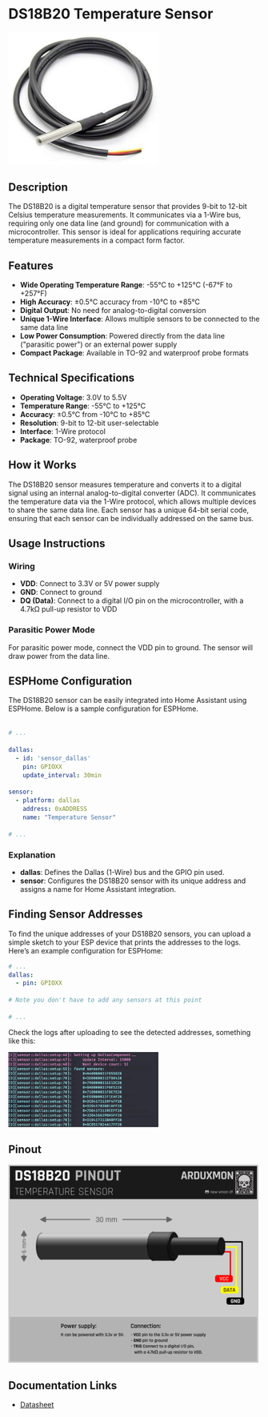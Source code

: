 # DS18B20 Temperature Sensor

[<img src="pictures/DS18B20.jpg" width="300" alt="DS18B20 Sensor"/>](pictures/DS18B20.jpg)

## Description

The DS18B20 is a digital temperature sensor that provides 9-bit to 12-bit Celsius temperature measurements. It communicates via a 1-Wire bus, requiring only one data line (and ground) for communication with a microcontroller. This sensor is ideal for applications requiring accurate temperature measurements in a compact form factor.

## Features

- **Wide Operating Temperature Range**: -55°C to +125°C (-67°F to +257°F)
- **High Accuracy**: ±0.5°C accuracy from -10°C to +85°C
- **Digital Output**: No need for analog-to-digital conversion
- **Unique 1-Wire Interface**: Allows multiple sensors to be connected to the same data line
- **Low Power Consumption**: Powered directly from the data line ("parasitic power") or an external power supply
- **Compact Package**: Available in TO-92 and waterproof probe formats

## Technical Specifications

- **Operating Voltage**: 3.0V to 5.5V
- **Temperature Range**: -55°C to +125°C
- **Accuracy**: ±0.5°C from -10°C to +85°C
- **Resolution**: 9-bit to 12-bit user-selectable
- **Interface**: 1-Wire protocol
- **Package**: TO-92, waterproof probe

## How it Works

The DS18B20 sensor measures temperature and converts it to a digital signal using an internal analog-to-digital converter (ADC). It communicates the temperature data via the 1-Wire protocol, which allows multiple devices to share the same data line. Each sensor has a unique 64-bit serial code, ensuring that each sensor can be individually addressed on the same bus.

## Usage Instructions

### Wiring

- **VDD**: Connect to 3.3V or 5V power supply
- **GND**: Connect to ground
- **DQ (Data)**: Connect to a digital I/O pin on the microcontroller, with a 4.7kΩ pull-up resistor to VDD

### Parasitic Power Mode

For parasitic power mode, connect the VDD pin to ground. The sensor will draw power from the data line.

## ESPHome Configuration

The DS18B20 sensor can be easily integrated into Home Assistant using ESPHome. Below is a sample configuration for ESPHome.

```yaml

# ...

dallas:
  - id: 'sensor_dallas'
    pin: GPIOXX
    update_interval: 30min

sensor:
  - platform: dallas
    address: 0xADDRESS
    name: "Temperature Sensor"
    
# ...
```

### Explanation

- **dallas**: Defines the Dallas (1-Wire) bus and the GPIO pin used.
- **sensor**: Configures the DS18B20 sensor with its unique address and assigns a name for Home Assistant integration.

## Finding Sensor Addresses

To find the unique addresses of your DS18B20 sensors, you can upload a simple sketch to your ESP device that prints the addresses to the logs. Here’s an example configuration for ESPHome:


```yaml
# ...
dallas:
  - pin: GPIOXX

# Note you don't have to add any sensors at this point

# ...
```

Check the logs after uploading to see the detected addresses, something like this:

<img src="pictures/dallas-log.png" width="300" alt="Dallas log"/>

## Pinout

[<img src="schemas/DS18B20-Pinout.png" width="500" alt="Pinout"/>](schemas/DS18B20-Pinout.png)

## Documentation Links

- [Datasheet](pdf/DS18B20-datasheet.pdf)